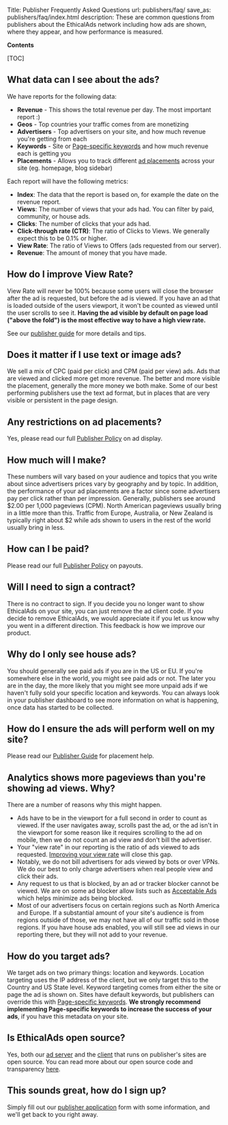 Title: Publisher Frequently Asked Questions
url: publishers/faq/
save_as: publishers/faq/index.html
description: These are common questions from publishers about the EthicalAds network including how ads are shown, where they appear, and how performance is measured.

**Contents**

[TOC]

## What data can I see about the ads?

We have reports for the following data:

* **Revenue** - This shows the total revenue per day. The most important report :)
* **Geos** - Top countries your traffic comes from are monetizing
* **Advertisers** - Top advertisers on your site, and how much revenue you're getting from each
* **Keywords** - Site or [Page-specific keywords](https://ethical-ad-client.readthedocs.io/en/latest/#page-specific-keywords) and how much revenue each is getting you
* **Placements** - Allows you to track different [ad placements](https://ethical-ad-client.readthedocs.io/en/latest/#ad-placement-reporting) across your site (eg. homepage, blog sidebar)

Each report will have the following metrics:

* **Index**: The data that the report is based on, for example the date on the revenue report.
* **Views**: The number of views that your ads had. You can filter by paid, community, or house ads.
* **Clicks**: The number of clicks that your ads had.
* **Click-through rate (CTR)**: The ratio of Clicks to Views. We generally expect this to be 0.1% or higher.
* **View Rate**: The ratio of Views to Offers (ads requested from our server).
* **Revenue**: The amount of money that you have made.

## How do I improve View Rate?

View Rate will never be 100% because some users will close the browser after the ad is requested,
but before the ad is viewed.
If you have an ad that is loaded outside of the users viewport,
it won't be counted as viewed until the user scrolls to see it.
**Having the ad visible by default on page load ("above the fold") is the most effective way to have a high view rate.**

See our [publisher guide]({filename}learning-hub/publisher-guide.md) for more details and tips.


## Does it matter if I use text or image ads?

We sell a mix of CPC (paid per click) and CPM (paid per view) ads.
Ads that are viewed and clicked more get more revenue.
The better and more visible the placement, generally the more money we both make.
Some of our best performing publishers use the text ad format,
but in places that are very visible or persistent in the page design.


## Any restrictions on ad placements?

Yes, please read our full [Publisher Policy](/publisher-policy/#ad-display) on ad display.


## How much will I make?

These numbers will vary based on your audience and topics that you write about
since advertisers prices vary by geography and by topic.
In addition, the performance of your ad placements are a factor
since some advertisers pay per click rather than per impression.
Generally, publishers see around $2.00 per 1,000 pageviews (CPM).
North American pageviews usually bring in a little more than this.
Traffic from Europe, Australia, or New Zealand is typically right about $2
while ads shown to users in the rest of the world usually bring in less.


## How can I be paid?

Please read our full [Publisher Policy](/publisher-policy/#payouts) on payouts.


## Will I need to sign a contract?

There is no contract to sign.
If you decide you no longer want to show EthicalAds on your site,
you can just remove the ad client code.
If you decide to remove EthicalAds, we would appreciate it if you let us know why
you went in a different direction.
This feedback is how we improve our product.


## Why do I only see house ads?

You should generally see paid ads if you are in the US or EU.
If you're somewhere else in the world,
you might see paid ads or not.
The later you are in the day,
the more likely that you might see more unpaid ads if we haven't fully sold your specific location and keywords.
You can always look in your publisher dashboard to see more information on what is happening, once data has started to be collected.


## How do I ensure the ads will perform well on my site?

Please read our [Publisher Guide](/publisher-guide) for placement help.


## Analytics shows more pageviews than you're showing ad views. Why?

There are a number of reasons why this might happen.

* Ads have to be in the viewport for a full second in order to count as viewed.
  If the user navigates away, scrolls past the ad, or the ad isn't in the viewport for some reason
  like it requires scrolling to the ad on mobile,
  then we do not count an ad view and don't bill the advertiser.
* Your "view rate" in our reporting is the ratio of ads viewed to ads requested.
  <a href="#how-do-i-improve-view-rate">Improving your view rate</a> will close this gap.
* Notably, we do not bill advertisers for ads viewed by bots or over VPNs.
  We do our best to only charge advertisers when real people view and click their ads.
* Any request to us that is blocked, by an ad or tracker blocker cannot be viewed.
  We are on some ad blocker allow lists such as
  <a href="https://acceptableads.com/">Acceptable Ads</a> which helps minimize ads being blocked.
* Most of our advertisers focus on certain regions such as North America and Europe.
  If a substantial amount of your site's audience is from regions outside of those,
  we may not have all of our traffic sold in those regions.
  If you have house ads enabled, you will still see ad views in our reporting there,
  but they will not add to your revenue.


## How do you target ads?

We target ads on two primary things: location and keywords.
Location targeting uses the IP address of the client,
but we only target this to the Country and US State level.
Keyword targeting comes from either the site or page the ad is shown on.
Sites have default keywords,
but publishers can override this with [Page-specific keywords](https://ethical-ad-client.readthedocs.io/en/latest/#page-specific-keywords).
**We strongly recommend implementing Page-specific keywords to increase the success of your ads**,
if you have this metadata on your site.


## Is EthicalAds open source?

Yes, both our [ad server](https://github.com/readthedocs/ethical-ad-server)
and the [client](https://github.com/readthedocs/ethical-ad-client) that runs on publisher's sites are open source.
You can read more about our open source code and transparency [here]({filename}open-source.md).


## This sounds great, how do I sign up?

Simply fill out our [publisher application](/publishers/#inbound-form) form with some information,
and we'll get back to you right away.
